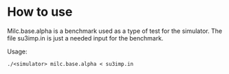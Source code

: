 How to use
===

Milc.base.alpha is a benchmark used as a type of test for the simulator.
The file su3imp.in is just a needed input for the benchmark.

Usage:
```
./<simulator> milc.base.alpha < su3imp.in
```